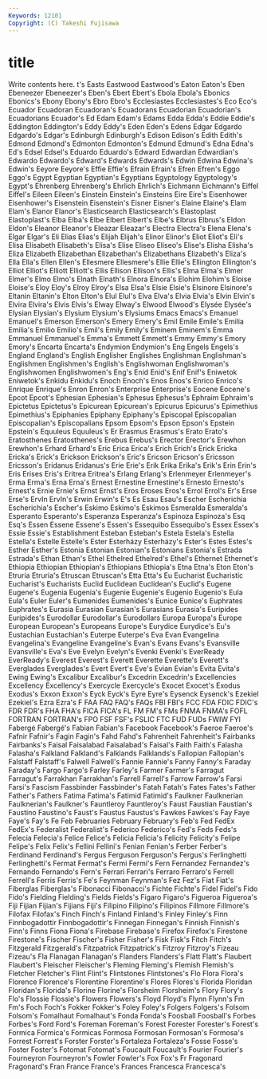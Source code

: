 ```yaml
---
Keywords: 12101 
Copyright: (C) Takeshi Fujisawa
---
```


# title

Write contents here.
t's Easts Eastwood Eastwood's Eaton
Eaton's Eben Ebeneezer Ebeneezer's Eben's Ebert Ebert's Ebola Ebola's Ebonics
Ebonics's Ebony Ebony's Ebro Ebro's Ecclesiastes Ecclesiastes's Eco Eco's Ecuador
Ecuadoran Ecuadoran's Ecuadorans Ecuadorian Ecuadorian's Ecuadorians Ecuador's Ed Edam Edam's
Edams Edda Edda's Eddie Eddie's Eddington Eddington's Eddy Eddy's Eden
Eden's Edens Edgar Edgardo Edgardo's Edgar's Edinburgh Edinburgh's Edison Edison's
Edith Edith's Edmond Edmond's Edmonton Edmonton's Edmund Edmund's Edna Edna's
Ed's Edsel Edsel's Eduardo Eduardo's Edward Edwardian Edwardian's Edwardo Edwardo's
Edward's Edwards Edwards's Edwin Edwina Edwina's Edwin's Eeyore Eeyore's Effie
Effie's Efrain Efrain's Efren Efren's Eggo Eggo's Egypt Egyptian Egyptian's
Egyptians Egyptology Egyptology's Egypt's Ehrenberg Ehrenberg's Ehrlich Ehrlich's Eichmann Eichmann's
Eiffel Eiffel's Eileen Eileen's Einstein Einstein's Einsteins Eire Eire's Eisenhower
Eisenhower's Eisenstein Eisenstein's Eisner Eisner's Elaine Elaine's Elam Elam's Elanor
Elanor's Elasticsearch Elasticsearch's Elastoplast Elastoplast's Elba Elba's Elbe Elbert Elbert's
Elbe's Elbrus Elbrus's Eldon Eldon's Eleanor Eleanor's Eleazar Eleazar's Electra
Electra's Elena Elena's Elgar Elgar's Eli Elias Elias's Elijah Elijah's
Elinor Elinor's Eliot Eliot's Eli's Elisa Elisabeth Elisabeth's Elisa's Elise
Eliseo Eliseo's Elise's Elisha Elisha's Eliza Elizabeth Elizabethan Elizabethan's Elizabethans
Elizabeth's Eliza's Ella Ella's Ellen Ellen's Ellesmere Ellesmere's Ellie Ellie's
Ellington Ellington's Elliot Elliot's Elliott Elliott's Ellis Ellison Ellison's Ellis's
Elma Elma's Elmer Elmer's Elmo Elmo's Elnath Elnath's Elnora Elnora's
Elohim Elohim's Eloise Eloise's Eloy Eloy's Elroy Elroy's Elsa Elsa's
Elsie Elsie's Elsinore Elsinore's Eltanin Eltanin's Elton Elton's Elul Elul's
Elva Elva's Elvia Elvia's Elvin Elvin's Elvira Elvira's Elvis Elvis's
Elway Elway's Elwood Elwood's Elysée Elysée's Elysian Elysian's Elysium Elysium's
Elysiums Emacs Emacs's Emanuel Emanuel's Emerson Emerson's Emery Emery's Emil
Emile Emile's Emilia Emilia's Emilio Emilio's Emil's Emily Emily's Eminem
Eminem's Emma Emmanuel Emmanuel's Emma's Emmett Emmett's Emmy Emmy's Emory
Emory's Encarta Encarta's Endymion Endymion's Eng Engels Engels's England England's
English Englisher Englishes Englishman Englishman's Englishmen Englishmen's English's Englishwoman Englishwoman's
Englishwomen Englishwomen's Eng's Enid Enid's Enif Enif's Eniwetok Eniwetok's Enkidu
Enkidu's Enoch Enoch's Enos Enos's Enrico Enrico's Enrique Enrique's Enron
Enron's Enterprise Enterprise's Eocene Eocene's Epcot Epcot's Ephesian Ephesian's Ephesus
Ephesus's Ephraim Ephraim's Epictetus Epictetus's Epicurean Epicurean's Epicurus Epicurus's Epimethius
Epimethius's Epiphanies Epiphany Epiphany's Episcopal Episcopalian Episcopalian's Episcopalians Epsom Epsom's
Epson Epson's Epstein Epstein's Equuleus Equuleus's Er Erasmus Erasmus's Erato
Erato's Eratosthenes Eratosthenes's Erebus Erebus's Erector Erector's Erewhon Erewhon's Erhard
Erhard's Eric Erica Erica's Erich Erich's Erick Ericka Ericka's Erick's
Erickson Erickson's Eric's Ericson Ericson's Ericsson Ericsson's Eridanus Eridanus's Erie
Erie's Erik Erika Erika's Erik's Erin Erin's Eris Erises Eris's
Eritrea Eritrea's Erlang Erlang's Erlenmeyer Erlenmeyer's Erma Erma's Erna Erna's
Ernest Ernestine Ernestine's Ernesto Ernesto's Ernest's Ernie Ernie's Ernst Ernst's
Eros Eroses Eros's Errol Errol's Er's Erse Erse's ErvIn ErvIn's
Erwin Erwin's E's Es Esau Esau's Escher Escherichia Escherichia's Escher's
Eskimo Eskimo's Eskimos Esmeralda Esmeralda's Esperanto Esperanto's Esperanza Esperanza's Espinoza
Espinoza's Esq Esq's Essen Essene Essene's Essen's Essequibo Essequibo's Essex
Essex's Essie Essie's Establishment Esteban Esteban's Estela Estela's Estella Estella's
Estelle Estelle's Ester Esterházy Esterházy's Ester's Estes Estes's Esther Esther's
Estonia Estonian Estonian's Estonians Estonia's Estrada Estrada's Ethan Ethan's Ethel
Ethelred Ethelred's Ethel's Ethernet Ethernet's Ethiopia Ethiopian Ethiopian's Ethiopians Ethiopia's
Etna Etna's Eton Eton's Etruria Etruria's Etruscan Etruscan's Etta Etta's
Eu Eucharist Eucharistic Eucharist's Eucharists Euclid Euclidean Euclidean's Euclid's Eugene
Eugene's Eugenia Eugenia's Eugenie Eugenie's Eugenio Eugenio's Eula Eula's Euler
Euler's Eumenides Eumenides's Eunice Eunice's Euphrates Euphrates's Eurasia Eurasian Eurasian's
Eurasians Eurasia's Euripides Euripides's Eurodollar Eurodollar's Eurodollars Europa Europa's Europe
European European's Europeans Europe's Eurydice Eurydice's Eu's Eustachian Eustachian's Euterpe
Euterpe's Eva Evan Evangelina Evangelina's Evangeline Evangeline's Evan's Evans Evans's
Evansville Evansville's Eva's Eve Evelyn Evelyn's Evenki Evenki's EverReady EverReady's
Everest Everest's Everett Everette Everette's Everett's Everglades Everglades's Evert Evert's
Eve's Evian Evian's Evita Evita's Ewing Ewing's Excalibur Excalibur's Excedrin
Excedrin's Excellencies Excellency Excellency's Exercycle Exercycle's Exocet Exocet's Exodus Exodus's
Exxon Exxon's Eyck Eyck's Eyre Eyre's Eysenck Eysenck's Ezekiel Ezekiel's
Ezra Ezra's F FAA FAQ FAQ's FAQs FBI FBI's FCC
FDA FDIC FDIC's FDR FDR's FHA FHA's FICA FICA's FL
FM FM's FMs FNMA FNMA's FOFL FORTRAN FORTRAN's FPO FSF
FSF's FSLIC FTC FUD FUDs FWIW FYI Fabergé Fabergé's Fabian
Fabian's Facebook Facebook's Faeroe Faeroe's Fafnir Fafnir's Fagin Fagin's Fahd
Fahd's Fahrenheit Fahrenheit's Fairbanks Fairbanks's Faisal Faisalabad Faisalabad's Faisal's Faith
Faith's Falasha Falasha's Falkland Falkland's Falklands Falklands's Fallopian Fallopian's Falstaff
Falstaff's Falwell Falwell's Fannie Fannie's Fanny Fanny's Faraday Faraday's Fargo
Fargo's Farley Farley's Farmer Farmer's Farragut Farragut's Farrakhan Farrakhan's Farrell
Farrell's Farrow Farrow's Farsi Farsi's Fascism Fassbinder Fassbinder's Fatah Fatah's
Fates Fates's Father Father's Fathers Fatima Fatima's Fatimid Fatimid's Faulkner
Faulknerian Faulknerian's Faulkner's Fauntleroy Fauntleroy's Faust Faustian Faustian's Faustino Faustino's
Faust's Faustus Faustus's Fawkes Fawkes's Fay Faye Faye's Fay's Fe
Feb Februaries February February's Feb's Fed FedEx FedEx's Federalist Federalist's
Federico Federico's Fed's Feds Feds's Felecia Felecia's Felice Felice's Felicia
Felicia's Felicity Felicity's Felipe Felipe's Felix Felix's Fellini Fellini's Fenian
Fenian's Ferber Ferber's Ferdinand Ferdinand's Fergus Ferguson Ferguson's Fergus's Ferlinghetti
Ferlinghetti's Fermat Fermat's Fermi Fermi's Fern Fernandez Fernandez's Fernando Fernando's
Fern's Ferrari Ferrari's Ferraro Ferraro's Ferrell Ferrell's Ferris Ferris's Fe's
Feynman Feynman's Fez Fez's Fiat Fiat's Fiberglas Fiberglas's Fibonacci Fibonacci's
Fichte Fichte's Fidel Fidel's Fido Fido's Fielding Fielding's Fields Fields's
Figaro Figaro's Figueroa Figueroa's Fiji Fijian Fijian's Fijians Fiji's Filipino
Filipino's Filipinos Fillmore Fillmore's Filofax Filofax's Finch Finch's Finland Finland's
Finley Finley's Finn Finnbogadottir Finnbogadottir's Finnegan Finnegan's Finnish Finnish's Finn's
Finns Fiona Fiona's Firebase Firebase's Firefox Firefox's Firestone Firestone's Fischer
Fischer's Fisher Fisher's Fisk Fisk's Fitch Fitch's Fitzgerald Fitzgerald's Fitzpatrick
Fitzpatrick's Fitzroy Fitzroy's Fizeau Fizeau's Fla Flanagan Flanagan's Flanders Flanders's
Flatt Flatt's Flaubert Flaubert's Fleischer Fleischer's Fleming Fleming's Flemish Flemish's
Fletcher Fletcher's Flint Flint's Flintstones Flintstones's Flo Flora Flora's Florence
Florence's Florentine Florentine's Flores Flores's Florida Floridan Floridan's Florida's Florine
Florine's Florsheim Florsheim's Flory Flory's Flo's Flossie Flossie's Flowers Flowers's
Floyd Floyd's Flynn Flynn's Fm Fm's Foch Foch's Fokker Fokker's
Foley Foley's Folgers Folgers's Folsom Folsom's Fomalhaut Fomalhaut's Fonda Fonda's
Foosball Foosball's Forbes Forbes's Ford Ford's Foreman Foreman's Forest Forester
Forester's Forest's Formica Formica's Formicas Formosa Formosan Formosan's Formosa's Forrest
Forrest's Forster Forster's Fortaleza Fortaleza's Fosse Fosse's Foster Foster's Fotomat
Fotomat's Foucault Foucault's Fourier Fourier's Fourneyron Fourneyron's Fowler Fowler's Fox
Fox's Fr Fragonard Fragonard's Fran France France's Frances Francesca Francesca's
